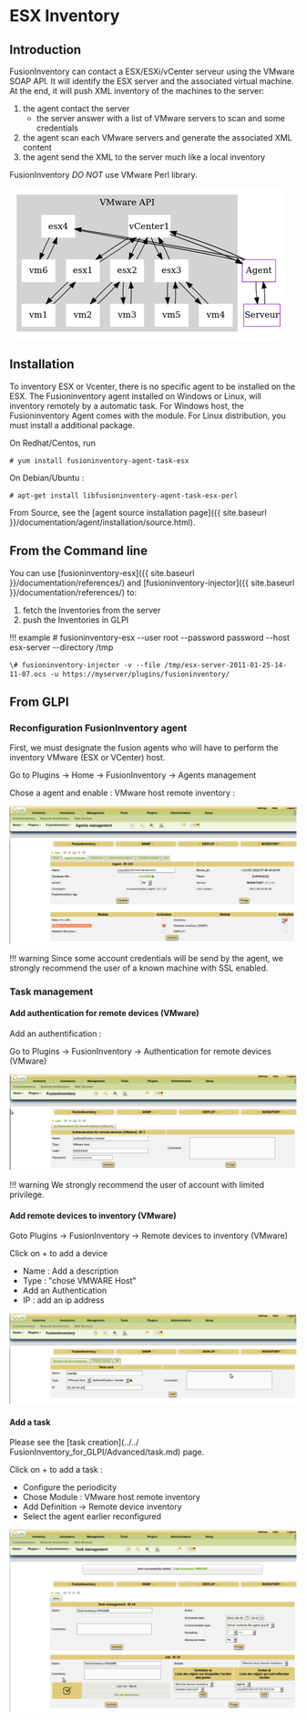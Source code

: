 # ESX Inventory

## Introduction

FusionInventory can contact a ESX/ESXi/vCenter serveur using the VMware SOAP API.
It will identify the ESX server and the associated virtual machine. At the
end, it will push XML inventory of the machines to the server:

1. the agent contact the server
    * the server answer with a list of VMware servers to scan and some credentials
2. the agent scan each VMware servers and generate the associated XML content
3. the agent send the XML to the server much like a local inventory

FusionInventory *DO NOT* use VMware Perl library.


![](../../assets/fi4g/esx.png)

## Installation

To inventory ESX or Vcenter, there is no specific agent to be installed on the ESX. The Fusioninventory agent installed on Windows or Linux, will inventory remotely by a automatic task.
For Windows host, the Fusioninventory Agent comes with the module. For Linux distribution, you must install a additional package.

On Redhat/Centos, run 

``` shell
# yum install fusioninventory-agent-task-esx
```

On Debian/Ubuntu :

``` shell
# apt-get install libfusioninventory-agent-task-esx-perl
```

From Source, see the [agent source installation page]({{ site.baseurl }}/documentation/agent/installation/source.html).

## From the Command line

You can use [fusioninventory-esx]({{ site.baseurl }}/documentation/references/) and [fusioninventory-injector]({{ site.baseurl }}/documentation/references/) to:

1. fetch the Inventories from the server
2. push the Inventories in GLPI

!!! example
    \# fusioninventory-esx --user root --password password --host esx-server --directory /tmp
    
    \# fusioninventory-injector -v --file /tmp/esx-server-2011-01-25-14-11-07.ocs -u https://myserver/plugins/fusioninventory/


## From GLPI

###  Reconfiguration FusionInventory agent

First, we must designate the fusion agents who will have to perform the inventory VMware (ESX or VCenter) host.

Go to Plugins → Home → FusionInventory → Agents management

Chose a agent and enable : VMware host remote inventory :

![](../../assets/tasks/esxinventory/01_inventory-ESX.png)

!!! warning
    Since some account credentials will be send by the agent, we strongly recommend the user of a known machine with SSL enabled.


### Task management

#### Add authentication for remote devices (VMware)

Add an authentification : 

Go to Plugins  → FusionInventory → Authentication for remote devices (VMware)

![](../../assets/tasks/esxinventory/02_authentification_vcenter.png)

!!! warning
    We strongly recommend the user of account with limited privilege.

#### Add remote devices to inventory (VMware)

Goto  Plugins → FusionInventory → Remote devices to inventory (VMware)

Click on + to add a device 

* Name : Add a description
* Type : "chose VMWARE Host"
* Add an Authentication
* IP : add an ip address

![](../../assets/tasks/esxinventory/03_vmware_devices.png)

#### Add a task 

Please see the [task creation](../../ FusionInventory_for_GLPI/Advanced/task.md) page.

Click on + to add a task :

* Configure the periodicity
* Chose Module : VMware host remote inventory
* Add Definition → Remote device inventory
* Select the agent earlier reconfigured 

![](../../assets/tasks/esxinventory/04_vmware_task.png)


